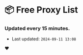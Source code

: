# :package: Free Proxy List
### Updated every 15 minutes.

- Last updated: `2024-09-11 13:08`

:heart:
